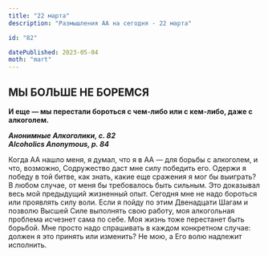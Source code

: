 ```yaml
---
title: "22 марта"
description: "Размышления АА на сегодня - 22 марта"

id: "82"

datePublished: 2023-05-04
moth: "mart"
---
```


## МЫ БОЛЬШЕ НЕ БОРЕМСЯ

**И еще — мы перестали бороться с чем-либо или с кем-либо, даже с алкоголем.**

**_Анонимные Алкоголики, с. 82  
Alcoholics Anonymous, p. 84_**

Когда АА нашло меня, я думал, что я в АА — для борьбы с алкоголем, и что,
возможно, Содружество даст мне силу победить его. Одержи я победу в той битве,
как знать, какие еще сражения я мог бы выиграть? В любом случае, от меня бы
требовалось быть сильным. Это доказывал весь мой предыдущий жизненный опыт.
Сегодня мне не надо бороться или проявлять силу воли. Если я пойду по этим
Двенадцати Шагам и позволю Высшей Силе выполнять свою работу, моя алкогольная
проблема исчезнет сама по себе. Моя жизнь тоже перестанет быть борьбой. Мне
просто надо спрашивать в каждом конкретном случае: должен я это принять или
изменить? Не мою, а Его волю надлежит исполнить.
